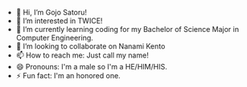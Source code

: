 - 👋 Hi, I’m Gojo Satoru!
- 👀 I’m interested in TWICE!
- 🌱 I’m currently learning coding for my Bachelor of Science Major in Computer Engineering.
- 💞️ I’m looking to collaborate on Nanami Kento
- 📫 How to reach me: Just call my name!
- 😄 Pronouns: I'm a male so I'm a HE/HIM/HIS.
- ⚡ Fun fact: I'm an honored one.

<!---
castillogojosatoru/castillogojosatoru is a ✨ special ✨ repository because its `README.md` (this file) appears on your GitHub profile.
You can click the Preview link to take a look at your changes.
--->
